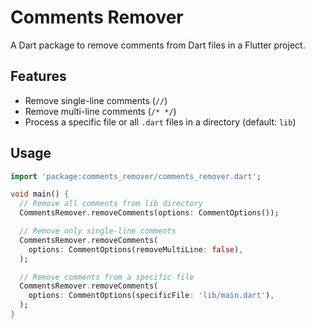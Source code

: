 # Comments Remover

A Dart package to remove comments from Dart files in a Flutter project.

## Features
- Remove single-line comments (`//`)
- Remove multi-line comments (`/* */`)
- Process a specific file or all `.dart` files in a directory (default: `lib`)

## Usage
```dart
import 'package:comments_remover/comments_remover.dart';

void main() {
  // Remove all comments from lib directory
  CommentsRemover.removeComments(options: CommentOptions());

  // Remove only single-line comments
  CommentsRemover.removeComments(
    options: CommentOptions(removeMultiLine: false),
  );

  // Remove comments from a specific file
  CommentsRemover.removeComments(
    options: CommentOptions(specificFile: 'lib/main.dart'),
  );
}
